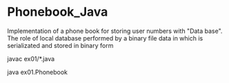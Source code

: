 # Phonebook_Java
Implementation of a phone book for storing user numbers with "Data base".
The role of local database performed by a binary file data in which is serializated and stored in binary form

javac ex01/*.java

java  ex01.Phonebook
